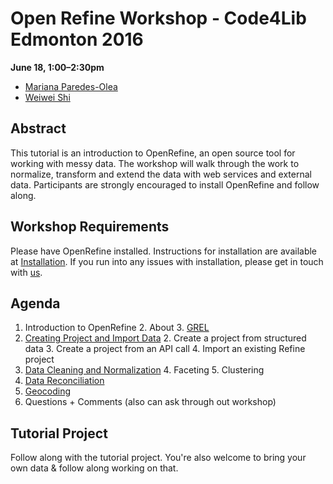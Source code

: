 # Open Refine Workshop - Code4Lib Edmonton 2016
**June 18, 1:00–2:30pm**
- [Mariana Paredes-Olea](mailto:paredeso@ualberta.ca)
- [Weiwei Shi](mailto:weiwei.shi@ualberta.ca)

## Abstract
This tutorial is an introduction to OpenRefine, an open source tool for working with messy data. The workshop will walk through the work to normalize, transform and extend the data with web services and external data. Participants are strongly encouraged to install OpenRefine and follow along. 

## Workshop Requirements
Please have OpenRefine installed. Instructions for installation are available at [Installation](instructions/installation/README.md). If you run into any issues with installation, please get in touch with [us](mailto:weiwei.shi@ualberta.ca).

## Agenda
1. Introduction to OpenRefine
    2. About
    3. [GREL](https://github.com/code4libyeg/openrefine_workshop_2016/tree/master/instructions/grel)
2. [Creating Project and Import Data](https://github.com/code4libyeg/openrefine_workshop_2016/tree/master/instructions/import_create)
    2. Create a project from structured data
    3. Create a project from an API call 
    4. Import an existing Refine project 
3. [Data Cleaning and Normalization](https://github.com/code4libyeg/openrefine_workshop_2016/tree/master/instructions/managing_data)
    4. Faceting
    5. Clustering
5. [Data Reconciliation](https://github.com/code4libyeg/openrefine_workshop_2016/tree/master/instructions/reconciliation)
6. [Geocoding](https://github.com/code4libyeg/openrefine_workshop_2016/tree/master/instructions/geocoding)
7. Questions + Comments (also can ask through out workshop)

## Tutorial Project
Follow along with the tutorial project. You're also welcome to bring your own data & follow along working on that. 

